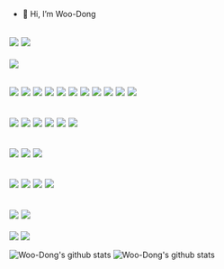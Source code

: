 - 👋 Hi, I’m Woo-Dong


<img src="https://img.shields.io/badge/Python-3776AB?style=flat-square&logo=Python&logoColor=white"/> <img src="https://img.shields.io/badge/Javascript-F7DF1E?style=flat-square&logo=JavaScript&logoColor=white"/>
---

<img src="https://img.shields.io/badge/AWS-orange"/>  

<img src="https://img.shields.io/badge/EC2-gray"/> <img src="https://img.shields.io/badge/S3-gray"/> <img src="https://img.shields.io/badge/VPC-gray"/> <img src="https://img.shields.io/badge/CloudWatch-gray"/> 
<img src="https://img.shields.io/badge/LakeFormation-gray"/> <img src="https://img.shields.io/badge/Glue-gray"/> <img src="https://img.shields.io/badge/Athena-gray"/> 
<img src="https://img.shields.io/badge/Lambda-gray"/> <img src="https://img.shields.io/badge/StepFunctions-gray"/> <img src="https://img.shields.io/badge/EventBridge-gray"/> 
<img src="https://img.shields.io/badge/EKS-gray"/>
---

<img src="https://img.shields.io/badge/B--IRT-success"/> <img src="https://img.shields.io/badge/YOLOv4-success"/> 
<img src="https://img.shields.io/badge/XAI-success"/> <img src="https://img.shields.io/badge/FaceRecognition-success"/> 
<img src="https://img.shields.io/badge/FacialExpression-success"/> <img src="https://img.shields.io/badge/FastText-success"/>
---

<img src="https://img.shields.io/badge/Kubeflow-darkblue"/> <img src="https://img.shields.io/badge/Kubernetes-darkblue?style=flat-square&logo=Kubernetes&logoColor=white"/>
<img src="https://img.shields.io/badge/Docker-darkblue?style=flat-square&logo=Docker&logoColor=white"/>
---

<img src="https://img.shields.io/badge/FastAPI-green?style=flat-square&logo=FastAPI&logoColor=white"/> <img src="https://img.shields.io/badge/Flask-blue?style=flat-square&logo=Flask&logoColor=white"/>
<img src="https://img.shields.io/badge/Django-blue?style=flat-square&logo=Django&logoColor=white"/>
<img src="https://img.shields.io/badge/Express-yellow"/>
---

<img src="https://img.shields.io/badge/MySQL-4479A1?style=flat-square&logo=MySQL&logoColor=white"/>  <img src="https://img.shields.io/badge/MongoDB-43B02A?style=flat-square&logo=MongoDB&logoColor=white"/>
---

<img src="https://img.shields.io/badge/-ReactJs-61DAFB?logo=react&logoColor=white&style=for-the-badge"/>  <img src="https://img.shields.io/badge/Vue.js-35495E?style=for-the-badge&logo=vuedotjs&logoColor=4FC08D"/>


![Woo-Dong's github stats](https://github-readme-stats.vercel.app/api?username=Woo-Dong&show_icons=true)
![Woo-Dong's github stats](https://github-readme-stats.vercel.app/api/top-langs/?username=Woo-Dong&show_icons=true&hide_border=true&title_color=004386&icon_color=004386&layout=compact)
